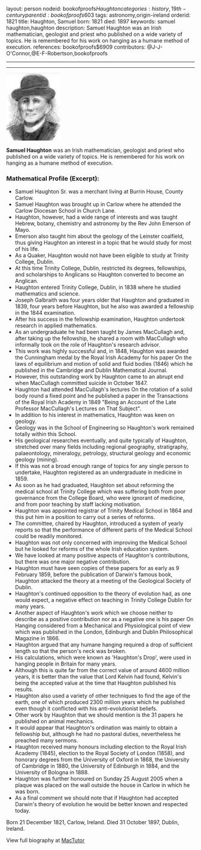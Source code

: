 layout: person
nodeid: bookofproofs$Haughton
categories: history,19th-century
parentid: bookofproofs$603
tags: astronomy,origin-ireland
orderid: 1821
title: Haughton, Samuel
born: 1821
died: 1897
keywords: samuel haughton,haughton
description: Samuel Haughton was an Irish mathematician, geologist and priest who published on a wide variety of topics. He is remembered for his work on hanging as a humane method of execution.
references: bookofproofs$6909
contributors: @J-J-O'Connor,@E-F-Robertson,bookofproofs

---



---

![Haughton.jpg](https://github.com/bookofproofs/bookofproofs.github.io/blob/main/_sources/_assets/images/portraits/Haughton.jpg?raw=true)

**Samuel Haughton** was an Irish mathematician, geologist and priest who published on a wide variety of topics. He is remembered for his work on hanging as a humane method of execution.

### Mathematical Profile (Excerpt):
* Samuel Haughton Sr. was a merchant living at Burrin House, County Carlow.
* Samuel Haughton was brought up in Carlow where he attended the Carlow Diocesan School in Church Lane.
* Haughton, however, had a wide range of interests and was taught Hebrew, botany, chemistry and astronomy by the Rev John Emerson of Mayo.
* Emerson also taught him about the geology of the Leinster coalfield, thus giving Haughton an interest in a topic that he would study for most of his life.
* As a Quaker, Haughton would not have been eligible to study at Trinity College, Dublin.
* At this time Trinity College, Dublin, restricted its degrees, fellowships, and scholarships to Anglicans so Haughton converted to become an Anglican.
* Haughton entered Trinity College, Dublin, in 1838 where he studied mathematics and science.
* Joseph Galbraith was four years older that Haughton and graduated in 1839, four years before Haughton, but he also was awarded a fellowship in the 1844 examination.
* After his success in the fellowship examination, Haughton undertook research in applied mathematics.
* As an undergraduate he had been taught by James MacCullagh and, after taking up the fellowship, he shared a room with MacCullagh who informally took on the role of Haughton's research advisor.
* This work was highly successful and, in 1848, Haughton was awarded the Cunningham medal by the Royal Irish Academy for his paper On the laws of equilibrium and motion of solid and fluid bodies (1846) which he published in the Cambridge and Dublin Mathematical Journal.
* However, this outstanding work by Haughton came to an abrupt end when MacCullagh committed suicide in October 1847.
* Haughton had attended MacCullagh's lectures On the rotation of a solid body round a fixed point and he published a paper in the Transactions of the Royal Irish Academy in 1849 "Being an Account of the Late Professor MacCullagh's Lectures on That Subject".
* In addition to his interest in mathematics, Haughton was keen on geology.
* Geology was in the School of Engineering so Haughton's work remained totally within this School.
* His geological researches eventually, and quite typically of Haughton, stretched over many fields including regional geography, stratigraphy, palaeontology, mineralogy, petrology, structural geology and economic geology (mining).
* If this was not a broad enough range of topics for any single person to undertake, Haughton registered as an undergraduate in medicine in 1859.
* As soon as he had graduated, Haughton set about reforming the medical school at Trinity College which was suffering both from poor governance from the College Board, who were ignorant of medicine, and from poor teaching by staff lacking motivation.
* Haughton was appointed registrar of Trinity Medical School in 1864 and this put him in a position to carry out a series of reforms.
* The committee, chaired by Haughton, introduced a system of yearly reports so that the performance of different parts of the Medical School could be readily monitored.
* Haughton was not only concerned with improving the Medical School but he looked for reforms of the whole Irish education system.
* We have looked at many positive aspects of Haughton's contributions, but there was one major negative contribution.
* Haughton must have seen copies of these papers for as early as 9 February 1859, before the publication of Darwin's famous book, Haughton attacked the theory at a meeting of the Geological Society of Dublin.
* Haughton's continued opposition to the theory of evolution had, as one would expect, a negative effect on teaching in Trinity College Dublin for many years.
* Another aspect of Haughton's work which we choose neither to describe as a positive contribution nor as a negative one is his paper On Hanging considered from a Mechanical and Physiological point of view which was published in the London, Edinburgh and Dublin Philosophical Magazine in 1866.
* Haughton argued that any humane hanging required a drop of sufficient length so that the person's neck was broken.
* His calculations, which were known as 'Haughton's Drop', were used in hanging people in Britain for many years.
* Although this is quite far from the correct value of around 4600 million years, it is better than the value that Lord Kelvin had found, Kelvin's being the accepted value at the time that Haughton published his results.
* Haughton also used a variety of other techniques to find the age of the earth, one of which produced 2300 million years which he published even though it conflicted with his anti-evolutionist beliefs.
* Other work by Haughton that we should mention is the 31 papers he published on animal mechanics.
* It would appear that Haughton's ordination was mainly to obtain a fellowship but, although he had no pastoral duties, nevertheless he preached many sermons.
* Haughton received many honours including election to the Royal Irish Academy (1845), election to the Royal Society of London (1858), and honorary degrees from the University of Oxford in 1868, the University of Cambridge in 1880, the University of Edinburgh in 1884, and the University of Bologna in 1888.
* Haughton was further honoured on Sunday 25 August 2005 when a plaque was placed on the wall outside the house in Carlow in which he was born.
* As a final comment we should note that if Haughton had accepted Darwin's theory of evolution he would be better known and respected today.

Born 21 December 1821, Carlow, Ireland. Died 31 October 1897, Dublin, Ireland.

View full biography at [MacTutor](https://mathshistory.st-andrews.ac.uk/Biographies/Haughton/)
